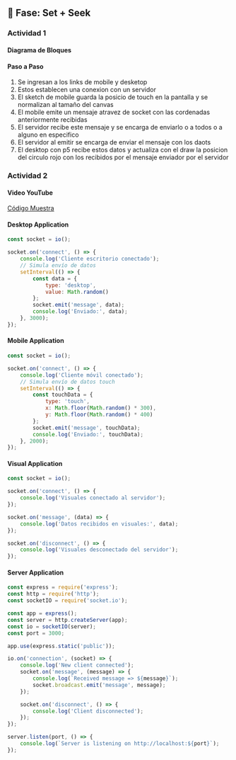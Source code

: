 

## 🔎 Fase: Set + Seek

### **Actividad 1**
#### **Diagrama de Bloques**

#### **Paso a Paso**
1. Se ingresan a los links de mobile y desketop
2. Estos establecen una conexion con un servidor 
3. El sketch de mobile guarda la posicio  de touch en la pantalla y se normalizan al tamaño del canvas
4. El mobile emite un mensaje atravez de socket con las cordenadas anteriormente recibidas
5. El servidor recibe este mensaje y se encarga de enviarlo o a todos o a alguno en especifico
6. El servidor al emitir se encarga de enviar el mensaje con los daots
7. El desktop con p5 recibe estos datos y actualiza con el draw la posicion del circulo rojo con los recibidos por el mensaje enviador por el servidor
   
### **Actividad 2**
#### **Video YouTube**
[Código Muestra](https://youtu.be/T1bYGf-kiOI?si=v7O-9D8Cv1Lo1GYU)
#### **Desktop Application**
``` js
const socket = io();

socket.on('connect', () => {
    console.log('Cliente escritorio conectado');
    // Simula envío de datos
    setInterval(() => {
        const data = {
            type: 'desktop',
            value: Math.random()
        };
        socket.emit('message', data);
        console.log('Enviado:', data);
    }, 3000);
});
```
#### **Mobile Application**
``` js
const socket = io();

socket.on('connect', () => {
    console.log('Cliente móvil conectado');
    // Simula envío de datos touch
    setInterval(() => {
        const touchData = {
            type: 'touch',
            x: Math.floor(Math.random() * 300),
            y: Math.floor(Math.random() * 400)
        };
        socket.emit('message', touchData);
        console.log('Enviado:', touchData);
    }, 2000);
});
```
#### **Visual Application**
``` js
const socket = io();

socket.on('connect', () => {
    console.log('Visuales conectado al servidor');
});

socket.on('message', (data) => {
    console.log('Datos recibidos en visuales:', data);
});

socket.on('disconnect', () => {
    console.log('Visuales desconectado del servidor');
});
```
#### **Server Application**
``` js
const express = require('express');
const http = require('http');
const socketIO = require('socket.io');

const app = express();
const server = http.createServer(app); 
const io = socketIO(server); 
const port = 3000;

app.use(express.static('public'));

io.on('connection', (socket) => {
    console.log('New client connected');
    socket.on('message', (message) => {
        console.log(`Received message => ${message}`);
        socket.broadcast.emit('message', message);
    });

    socket.on('disconnect', () => {
        console.log('Client disconnected');
    });
});

server.listen(port, () => {
    console.log(`Server is listening on http://localhost:${port}`);
});
```
